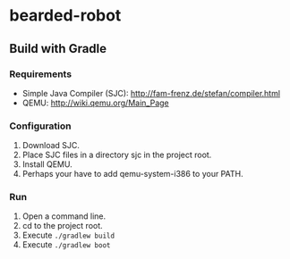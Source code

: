 # bearded-robot

## Build with Gradle

### Requirements

- Simple Java Compiler (SJC): http://fam-frenz.de/stefan/compiler.html
- QEMU: http://wiki.qemu.org/Main_Page


### Configuration

1. Download SJC.
2. Place SJC files in a directory sjc in the project root.
3. Install QEMU.
4. Perhaps your have to add qemu-system-i386 to your PATH.


### Run

1. Open a command line.
2. cd to the project root.
3. Execute ``./gradlew build``
4. Execute ``./gradlew boot``

